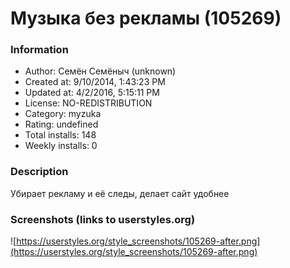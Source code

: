 # Музыка без рекламы (105269)

### Information
- Author: Семён Семёныч (unknown)
- Created at: 9/10/2014, 1:43:23 PM
- Updated at: 4/2/2016, 5:15:11 PM
- License: NO-REDISTRIBUTION
- Category: myzuka
- Rating: undefined
- Total installs: 148
- Weekly installs: 0


### Description
Убирает рекламу и её следы, делает сайт удобнее


### Screenshots (links to userstyles.org)
![https://userstyles.org/style_screenshots/105269-after.png](https://userstyles.org/style_screenshots/105269-after.png)


